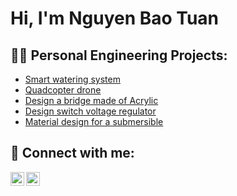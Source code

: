 <h1>Hi, I'm Nguyen Bao Tuan <br/>

<h2>👨‍💻 Personal Engineering Projects:</h2>


  - [Smart watering system](https://github.com/Etzeban/SmartWateringSystem)
  - [Quadcopter drone](https://github.com/Etzeban/QuadcopterDrone)
  - [Design a bridge made of Acrylic](https://github.com/Etzeban/BridgeDesign)
  - [Design switch voltage regulator](https://github.com/Etzeban/SwitchVoltageRegulator)
  - [Material design for a submersible](https://github.com/Etzeban/MaterialSubmersible)

<h2> 🤳 Connect with me:</h2>


[<img align="left" alt="JoshMadakor | LinkedIn" width="22px" src="https://cdn.jsdelivr.net/npm/simple-icons@v3/icons/linkedin.svg" />][linkedin]
[<img align="left" alt="JoshMadakor | Instagram" width="22px" src="https://cdn.jsdelivr.net/npm/simple-icons@v3/icons/facebook.svg" />][facebook]


[facebook]: https://www.facebook.com/trinhduongoctran/
[linkedin]: https://linkedin.com/in/nguyen-bao-tuan-b538b9255
